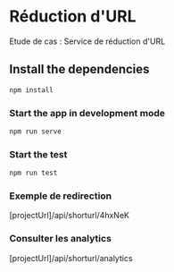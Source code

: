 # Réduction d'URL
Etude de cas : Service de réduction d'URL

## Install the dependencies
```bash
npm install
```

### Start the app in development mode
```bash
npm run serve
```

### Start the test
```bash
npm run test
```

### Exemple de redirection
[projectUrl]/api/shorturl/4hxNeK

### Consulter les analytics
[projectUrl]/api/shorturl/analytics
